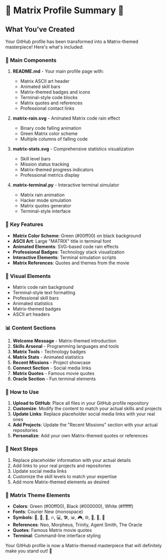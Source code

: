 # 🔴 Matrix Profile Summary 🔴

## What You've Created

Your GitHub profile has been transformed into a Matrix-themed masterpiece! Here's what's included:

### 🎯 **Main Components**

1. **README.md** - Your main profile page with:
   - Matrix ASCII art header
   - Animated skill bars
   - Matrix-themed badges and icons
   - Terminal-style code blocks
   - Matrix quotes and references
   - Professional contact links

2. **matrix-rain.svg** - Animated Matrix code rain effect
   - Binary code falling animation
   - Green Matrix color scheme
   - Multiple columns of falling code

3. **matrix-stats.svg** - Comprehensive statistics visualization
   - Skill level bars
   - Mission status tracking
   - Matrix-themed progress indicators
   - Professional metrics display

4. **matrix-terminal.py** - Interactive terminal simulator
   - Matrix rain animation
   - Hacker mode simulation
   - Matrix quotes generator
   - Terminal-style interface

### 🚀 **Key Features**

- **Matrix Color Scheme**: Green (#00ff00) on black background
- **ASCII Art**: Large "MATRIX" title in terminal font
- **Animated Elements**: SVG-based code rain effects
- **Professional Badges**: Technology stack visualization
- **Interactive Elements**: Terminal simulation scripts
- **Matrix References**: Quotes and themes from the movie

### 🎨 **Visual Elements**

- Matrix code rain background
- Terminal-style text formatting
- Professional skill bars
- Animated statistics
- Matrix-themed badges
- ASCII art headers

### 📊 **Content Sections**

1. **Welcome Message** - Matrix-themed introduction
2. **Skills Arsenal** - Programming languages and tools
3. **Matrix Tools** - Technology badges
4. **Matrix Stats** - Animated statistics
5. **Recent Missions** - Project showcase
6. **Connect Section** - Social media links
7. **Matrix Quotes** - Famous movie quotes
8. **Oracle Section** - Fun terminal elements

### 🔧 **How to Use**

1. **Upload to GitHub**: Place all files in your GitHub profile repository
2. **Customize**: Modify the content to match your actual skills and projects
3. **Update Links**: Replace placeholder social media links with your real ones
4. **Add Projects**: Update the "Recent Missions" section with your actual repositories
5. **Personalize**: Add your own Matrix-themed quotes or references

### 🎯 **Next Steps**

1. Replace placeholder information with your actual details
2. Add links to your real projects and repositories
3. Update social media links
4. Customize the skill levels to match your expertise
5. Add more Matrix-themed elements as desired

### 🌟 **Matrix Theme Elements**

- **Colors**: Green (#00ff00), Black (#000000), White (#ffffff)
- **Fonts**: Courier New (monospace)
- **Symbols**: 🔴, 🚀, 🎯, 🔥, 💻, 🛠️, 📊, 🎮, 🌐, 💬, 🔮, 🚨
- **References**: Neo, Morpheus, Trinity, Agent Smith, The Oracle
- **Quotes**: Famous Matrix movie quotes
- **Terminal**: Command-line interface styling

Your GitHub profile is now a Matrix-themed masterpiece that will definitely make you stand out! 🚀
